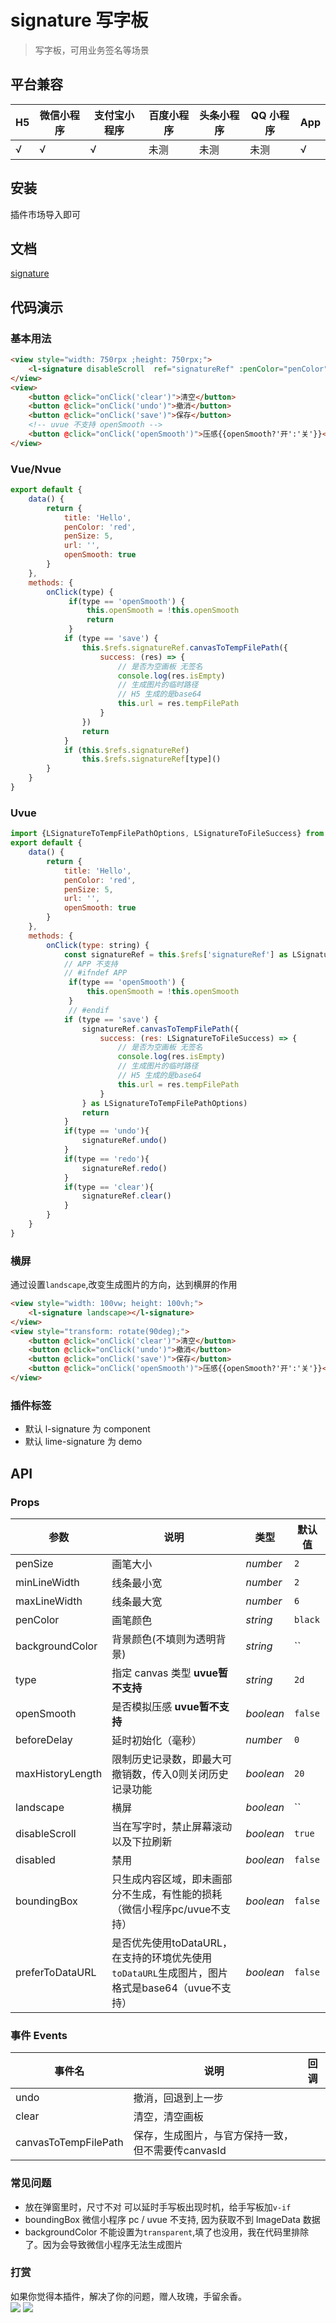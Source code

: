 # signature 写字板
> 写字板，可用业务签名等场景  

## 平台兼容

| H5  | 微信小程序 | 支付宝小程序 | 百度小程序 | 头条小程序 | QQ 小程序 | App |
| --- | ---------- | ------------ | ---------- | ---------- | --------- | --- |
| √   | √          | √         | 未测       | 未测          | 未测      | √    |

## 安装
插件市场导入即可

## 文档
[signature](https://limex.qcoon.cn/components/signature.html)

## 代码演示

### 基本用法
```html
<view style="width: 750rpx ;height: 750rpx;">
	<l-signature disableScroll  ref="signatureRef" :penColor="penColor" :penSize="penSize" :openSmooth="openSmooth" ></l-signature>
</view>
<view>
	<button @click="onClick('clear')">清空</button>
	<button @click="onClick('undo')">撤消</button>
	<button @click="onClick('save')">保存</button>
	<!-- uvue 不支持 openSmooth -->
	<button @click="onClick('openSmooth')">压感{{openSmooth?'开':'关'}}</button>
</view>
```
### Vue/Nvue
```js
export default {
	data() {
		return {
			title: 'Hello',
			penColor: 'red',
			penSize: 5,
			url: '',
			openSmooth: true
		}
	},
	methods: {
		onClick(type) {
			 if(type == 'openSmooth') {
				 this.openSmooth = !this.openSmooth
				 return
			 }
			if (type == 'save') {
				this.$refs.signatureRef.canvasToTempFilePath({
					success: (res) => {
						// 是否为空画板 无签名
						console.log(res.isEmpty)
						// 生成图片的临时路径
						// H5 生成的是base64
						this.url = res.tempFilePath
					}
				})
				return
			}
			if (this.$refs.signatureRef)
				this.$refs.signatureRef[type]()
		}
	}
}
```

### Uvue

```js
import {LSignatureToTempFilePathOptions, LSignatureToFileSuccess} from '@/uni_modules/lime-signature'
export default {
	data() {
		return {
			title: 'Hello',
			penColor: 'red',
			penSize: 5,
			url: '',
			openSmooth: true
		}
	},
	methods: {
		onClick(type: string) {
			const signatureRef = this.$refs['signatureRef'] as LSignatureComponentPublicInstance
			// APP 不支持
			// #ifndef APP 
			 if(type == 'openSmooth') {
				 this.openSmooth = !this.openSmooth
			 }
			 // #endif
			if (type == 'save') {
				signatureRef.canvasToTempFilePath({
					success: (res: LSignatureToFileSuccess) => {
						// 是否为空画板 无签名
						console.log(res.isEmpty)
						// 生成图片的临时路径
						// H5 生成的是base64
						this.url = res.tempFilePath
					}
				} as LSignatureToTempFilePathOptions)
				return
			}
			if(type == 'undo'){
				signatureRef.undo()
			}
			if(type == 'redo'){
				signatureRef.redo()
			}
			if(type == 'clear'){
				signatureRef.clear()
			}
		}
	}
}
```


### 横屏
通过设置`landscape`,改变生成图片的方向，达到横屏的作用
```html
<view style="width: 100vw; height: 100vh;">
	<l-signature landscape></l-signature>
</view>
<view style="transform: rotate(90deg);">
	<button @click="onClick('clear')">清空</button>
	<button @click="onClick('undo')">撤消</button>
	<button @click="onClick('save')">保存</button>
	<button @click="onClick('openSmooth')">压感{{openSmooth?'开':'关'}}</button>
</view>
```

### 插件标签
- 默认 l-signature 为 component
- 默认 lime-signature 为 demo


## API
### Props

| 参数             | 说明                  | 类型              | 默认值        |
| --------------   | ------------         | ----------------  | ------------ |
| penSize          | 画笔大小              | <em>number</em>   |    `2`           |
| minLineWidth     | 线条最小宽            | <em>number</em>    | `2`        |
| maxLineWidth     | 线条最大宽            | <em>number</em>    | `6`        |
| penColor         | 画笔颜色              | <em>string</em>    | `black`      |
| backgroundColor  | 背景颜色(不填则为透明背景)              | <em>string</em>    | ``      |
| type             | 指定 canvas 类型  **uvue暂不支持**  | <em>string</em> | `2d`  |
| openSmooth       | 是否模拟压感 **uvue暂不支持**          | <em>boolean</em>   | `false`       |
| beforeDelay       | 延时初始化（毫秒）          | <em>number</em>   | `0`       |
| maxHistoryLength   | 限制历史记录数，即最大可撤销数，传入0则关闭历史记录功能           | <em>boolean</em>   | `20`       |
| landscape        | 横屏           | <em>boolean</em>   | ``       |
| disableScroll     | 当在写字时，禁止屏幕滚动以及下拉刷新           | <em>boolean</em>   | `true`       |
| disabled         | 禁用           | <em>boolean</em>   | `false`       |
| boundingBox     | 只生成内容区域，即未画部分不生成，有性能的损耗（微信小程序pc/uvue不支持） | <em>boolean</em>   | `false`       |
| preferToDataURL     | 是否优先使用toDataURL，在支持的环境优先使用`toDataURL`生成图片，图片格式是base64（uvue不支持） | <em>boolean</em>   | `false`       |


### 事件 Events

| 事件名  | 说明         | 回调           |
| ------- | ------------ | -------------- |
| undo | 撤消，回退到上一步 |  |
| clear | 清空，清空画板 |  |
| canvasToTempFilePath | 保存，生成图片，与官方保持一致，但不需要传canvasId |  |

### 常见问题
- 放在弹窗里时，尺寸不对 可以延时手写板出现时机，给手写板加`v-if`
- boundingBox 微信小程序 pc / uvue 不支持, 因为获取不到 ImageData 数据
- backgroundColor 不能设置为`transparent`,填了也没用，我在代码里排除了。因为会导致微信小程序无法生成图片

### 打赏
如果你觉得本插件，解决了你的问题，赠人玫瑰，手留余香。   
![](https://testingcf.jsdelivr.net/gh/liangei/image@1.9/alipay.png)
![](https://testingcf.jsdelivr.net/gh/liangei/image@1.9/wpay.png)